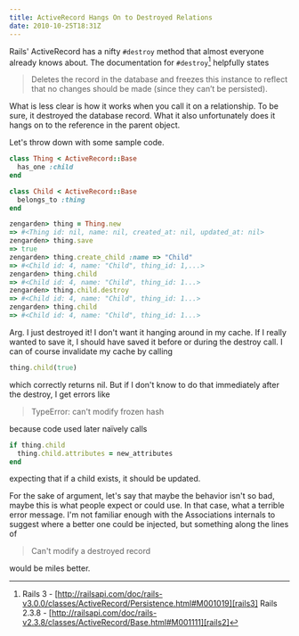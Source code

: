 ```yaml
---
title: ActiveRecord Hangs On to Destroyed Relations
date: 2010-10-25T18:31Z
---
```

Rails' ActiveRecord has a nifty `#destroy` method that almost everyone already knows about. The documentation for `#destroy`[^1] helpfully states

> Deletes the record in the database and freezes this instance to reflect that no changes should be made (since they
> can’t be persisted).

What is less clear is how it works when you call it on a relationship. To be sure, it destroyed the database record. What it also unfortunately does it hangs on to the reference in the parent object.

Let's throw down with some sample code.

```ruby
class Thing < ActiveRecord::Base
  has_one :child
end

class Child < ActiveRecord::Base
  belongs_to :thing
end

zengarden> thing = Thing.new
=> #<Thing id: nil, name: nil, created_at: nil, updated_at: nil>
zengarden> thing.save
=> true
zengarden> thing.create_child :name => "Child"
=> #<Child id: 4, name: "Child", thing_id: 1,...>
zengarden> thing.child
=> #<Child id: 4, name: "Child", thing_id: 1...>
zengarden> thing.child.destroy
=> #<Child id: 4, name: "Child", thing_id: 1...>
zengarden> thing.child
=> #<Child id: 4, name: "Child", thing_id: 1...>
```

Arg. I just destroyed it! I don't want it hanging around in my cache. If I really wanted to save it, I should have saved it before or during the destroy call. I can of course invalidate my cache by calling

```ruby
thing.child(true)
```

which correctly returns nil. But if I don't know to do that immediately after the destroy, I get errors like

> TypeError: can't modify frozen hash

because code used later naïvely calls

```ruby
if thing.child
  thing.child.attributes = new_attributes
end
```

expecting that if a child exists, it should be updated.

For the sake of argument, let's say that maybe the behavior isn't so bad, maybe this is what people expect or could use. In that case, what a terrible error message. I'm not familiar enough with the Associations internals to suggest where a better one could be injected, but something along the lines of

> Can't modify a destroyed record

would be miles better.

[^1]: Rails 3 - [http://railsapi.com/doc/rails-v3.0.0/classes/ActiveRecord/Persistence.html#M001019][rails3]
      Rails 2.3.8 - [http://railsapi.com/doc/rails-v2.3.8/classes/ActiveRecord/Base.html#M001111][rails2]

[rails3]: http://railsapi.com/doc/rails-v3.0.0/classes/ActiveRecord/Persistence.html#M001019
[rails2]: http://railsapi.com/doc/rails-v2.3.8/classes/ActiveRecord/Base.html#M001111
